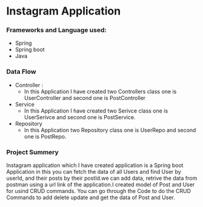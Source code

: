 # Instagram Application
### Frameworks and Language used:
* Spring
* Spring boot
* Java
### Data Flow
* Controller :
  * In this Application I have created two Controllers class one is UserController and second one is PostController
* Service
  * In this Application I have created two Serivce class one is UserSerivce and second one is PostService.
* Repository
  * In this Application two Repository class one is UserRepo and second one is PostRepo.
### Project Summery
Instagram application which I have created application is a Spring boot Application in this you can fetch the data of all Users and find User by userId,
and their posts by their postId.we can add data, retrive the data from postman using a url link of the application.I created model of Post and User for usind CRUD commands.
You can go through the Code to do the CRUD Commands to add delete update and get the data of Post and User.
